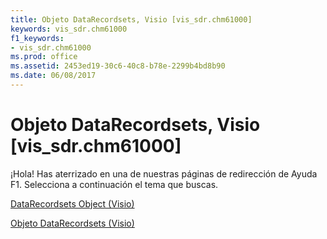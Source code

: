 ```yaml
---
title: Objeto DataRecordsets, Visio [vis_sdr.chm61000]
keywords: vis_sdr.chm61000
f1_keywords:
- vis_sdr.chm61000
ms.prod: office
ms.assetid: 2453ed19-30c6-40c8-b78e-2299b4bd8b90
ms.date: 06/08/2017
---
```





# Objeto DataRecordsets, Visio [vis_sdr.chm61000]

¡Hola! Has aterrizado en una de nuestras páginas de redirección de Ayuda F1. Selecciona a continuación el tema que buscas.


 [DataRecordsets Object (Visio)](http://msdn.microsoft.com/library/2d981823-9798-3bc0-8b26-c965bf68eaab.aspx)


 [Objeto DataRecordsets (Visio)](http://msdn.microsoft.com/library/datarecordsets-object-visio%28Office.15%29.aspx)

